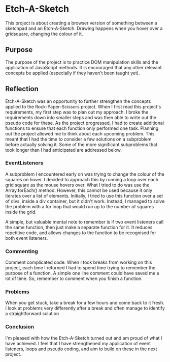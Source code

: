 # Etch-A-Sketch
This project is about creating a browser version of something between a sketchpad and an Etch-A-Sketch. Drawing happens when you hover over a gridsquare, changing the colour of it. 

## Purpose
The purpose of the project is to practice DOM manipulation skills and the application of JavaScript methods. It is encouraged that any other relevant concepts be applied (especially if they haven't been taught yet).

## Reflection
Etch-A-Sketch was an opportunity to further strengthen the concepts applied to the Rock-Paper-Scissors project. When I first read this project's requirements, my first step was to plan out my approach. I broke the requirements down into smaller steps and was then able to write out the pseudo code for these. As the project progressed, I had to create additional functions to ensure that each function only performed one task. Planning out the project allowed me to think about each upcoming problem. This meant that I had the time to consider a few solutions on a subproblem before actually solving it. Some of the more significant subproblems that took longer than I had anticipated are addressed below. 


### EventListeners
A subproblem I encountered early on was trying to change the colour of the squares on hover. I decided to approach this by running a loop over each grid square as the mouse hovers over. What I tried to do was use the Array.forEach() method. However, this cannot be used because it only iterates over a list of elements. Initially, I tried to use this function over a set of divs, inside a div container, but it didn't work. Instead, I managed to solve the problem with a for loop that would run up to the number of squares inside the grid. 

A simple, but valuable mental note to remember is if two event listeners call the same function, then just make a separate function for it. It reduces repetitive code, and allows changes to the function to be recognised for both event listeners. 

### Commenting
Comment complicated code. When I took breaks from working on this project, each time I returned I had to spend time trying to remember the purpose of a function. A simple one line comment could have saved me a lot of time. So, remember to comment when you finish a function.

### Problems
 When you get stuck, take a break for a few hours and come back to it fresh. I look at problems very differently after a break and often manage to identify a straightforward solution

### Conclusion
I'm pleased with how the Etch-A-Sketch turned out and am proud of what I have achieved. I feel that I have strengthened my application of event listeners, loops and pseudo coding, and aim to build on these in the next project. 
